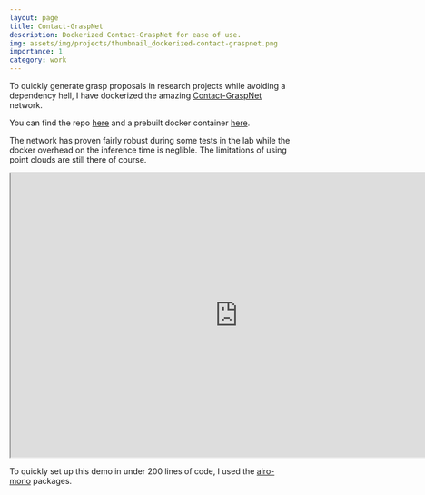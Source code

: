 ```yaml
---
layout: page
title: Contact-GraspNet
description: Dockerized Contact-GraspNet for ease of use.
img: assets/img/projects/thumbnail_dockerized-contact-graspnet.png
importance: 1
category: work
---
```


To quickly generate grasp proposals in research projects while avoiding a dependency hell, I have dockerized the amazing [Contact-GraspNet](https://github.com/NVlabs/contact_graspnet) network.

You can find the repo [here](https://github.com/tlpss/contact_graspnet) and a prebuilt docker container [here](https://hub.docker.com/r/tlpss/contact-graspnet-flask).

The network has proven fairly robust during some tests in the lab while the docker overhead on the inference time is neglible. The limitations of using point clouds are still there of course.
<br>


<iframe width="800" height="500"
src="https://github.com/tlpss/contact_graspnet/assets/37955681/2236c3f0-8157-4cf0-a167-cc2ecae7a4df">
</iframe>
<br>


To quickly set up this demo in under 200 lines of code, I used the [airo-mono](https://github.com/airo-ugent/airo-mono) packages.
